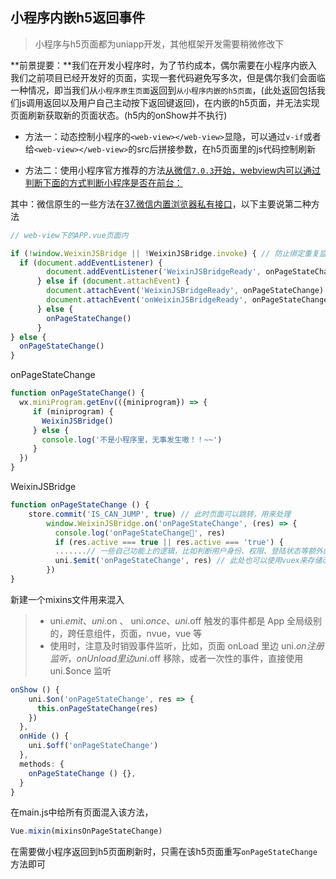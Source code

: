 ## 小程序内嵌h5返回事件

> 小程序与h5页面都为uniapp开发，其他框架开发需要稍微修改下

**前景提要：**我们在开发小程序时，为了节约成本，偶尔需要在小程序内嵌入我们之前项目已经开发好的页面，实现一套代码避免写多次，但是偶尔我们会面临一种情况，即当我们从`小程序原生页面`返回到`从小程序内嵌的h5页面`，(此处返回包括我们js调用返回以及用户自己主动按下返回键返回)，在内嵌的h5页面，并无法实现页面刷新获取新的页面状态。(h5内的onShow并不执行)

* 方法一：动态控制小程序的`<web-view></web-view>`显隐，可以通过`v-if`或者给`<web-view></web-view>`的src后拼接参数，在h5页面里的js代码控制刷新

* 方法二：使用小程序官方推荐的方法[从微信`7.0.3`开始，webview内可以通过判断下面的方式判断小程序是否在前台：](https://developers.weixin.qq.com/miniprogram/dev/component/web-view.html)

其中：微信原生的一些方法在[37.微信内置浏览器私有接口](./37.微信内置浏览器私有接口.md)，以下主要说第二种方法

```js
// web-view下的APP.vue页面内

if (!window.WeixinJSBridge || !WeixinJSBridge.invoke) { // 防止绑定重复监听
  if (document.addEventListener) {
        document.addEventListener('WeixinJSBridgeReady', onPageStateChange, false)
      } else if (document.attachEvent) {
        document.attachEvent('WeixinJSBridgeReady', onPageStateChange)
        document.attachEvent('onWeixinJSBridgeReady', onPageStateChange)
      } else {
        onPageStateChange()
      }
} else {
  onPageStateChange()
}
```


onPageStateChange
```js
function onPageStateChange() {
  wx.miniProgram.getEnv(({miniprogram}) => {
     if (miniprogram) {
       WeixinJSBridge()
     } else {
       console.log('不是小程序里，无事发生嗷！！~~')
     }
  })
}
```

WeixinJSBridge

```js
function onPageStateChange () {
    store.commit('IS_CAN_JUMP', true) // 此时页面可以跳转，用来处理
        window.WeixinJSBridge.on('onPageStateChange', (res) => {
          console.log('onPageStateChange🚀', res)
          if (res.active === true || res.active === 'true') {
          .......// 一些自己功能上的逻辑，比如判断用户身份、权限、登陆状态等额外的逻辑
          uni.$emit('onPageStateChange', res) // 此处也可以使用vuex来存储改变状态或者也可以控制路由来实现重新刷新，此处只讨论混入的方法
        })
}
```

新建一个mixins文件用来混入

> - uni.$emit、 uni.$on 、 uni.$once 、uni.$off 触发的事件都是 App 全局级别的，跨任意组件，页面，nvue，vue 等
> - 使用时，注意及时销毁事件监听，比如，页面 onLoad 里边 uni.$on 注册监听，onUnload 里边 uni.$off 移除，或者一次性的事件，直接使用 uni.$once 监听

```js
onShow () {
    uni.$on('onPageStateChange', res => {
      this.onPageStateChange(res)
    })
  },
  onHide () {
    uni.$off('onPageStateChange')
  },
  methods: {
    onPageStateChange () {},
  }
}
```


在main.js中给所有页面混入该方法，

```js
Vue.mixin(mixinsOnPageStateChange)
```

在需要做小程序返回到h5页面刷新时，只需在该h5页面重写`onPageStateChange`方法即可

